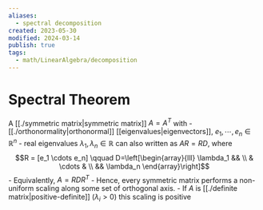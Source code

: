 ```yaml
---
aliases:
  - spectral decomposition
created: 2023-05-30
modified: 2024-03-14
publish: true
tags:
  - math/LinearAlgebra/decomposition
---
```


# Spectral Theorem

A [[./symmetric matrix|symmetric matrix]] $A = A^T$ with
	- [[./orthonormality|orthonormal]] [[eigenvalues|eigenvectors]], $e_1, \cdots, e_n \in \mathbb{R}^n$
	- real eigenvalues $\lambda_1,\lambda_n \in \mathbb{R}$
	can also written as $AR = RD$, where $$R = [e_1 \cdots e_n] \qquad D=\left[\begin{array}{lll}
\lambda_1 && \\
& \cdots & \\
&& \lambda_n
\end{array}\right]$$
    - Equivalently, $A = RDR^T$
    - Hence, every symmetric matrix performs a non-uniform scaling along some set of orthogonal axis.
    - If $A$ is [[./definite matrix|positive-definite]] ($\lambda_i > 0$) this scaling is positive